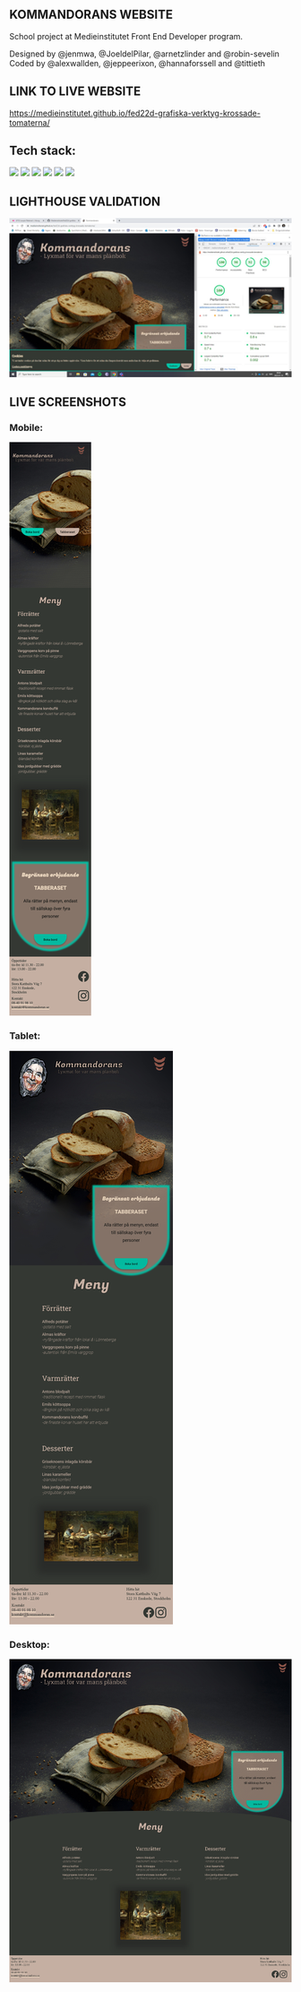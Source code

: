 ## KOMMANDORANS WEBSITE

School project at Medieinstitutet Front End Developer program.

Designed by @jenmwa, @JoeldelPilar, @arnetzlinder and @robin-sevelin<br>
Coded by @alexwallden, @jeppeerixon, @hannaforssell and @tittieth

## LINK TO LIVE WEBSITE
https://medieinstitutet.github.io/fed22d-grafiska-verktyg-krossade-tomaterna/

## Tech stack:
![](https://img.shields.io/badge/-Typescript-007acc?style=flat&logo=typescript&logoColor=black) ![](https://img.shields.io/badge/-Prettier-F7B93E?style=flat&logo=prettier&logoColor=black) ![](https://img.shields.io/badge/-ESLint-4B32C3?style=flat&logo=eslint&logoColor=white) ![](https://img.shields.io/badge/-HTML5-E34F26?style=flat&logo=html5&logoColor=white) ![](https://img.shields.io/badge/-Sass-CC6699?style=flat&logo=sass&logoColor=white) ![](https://img.shields.io/badge/-GSAP-88CE02?style=flat&logo=greensock&logoColor=black)

## LIGHTHOUSE VALIDATION
![LIGHTHOUSE Validering](./screenshots/kommandorans_lighthouse.jpg)

## LIVE SCREENSHOTS
### Mobile: <br>
![Mobile](./screenshots/kommandorans_screenshot_mobile.png) <br>
### Tablet: <br>
![Tablet](./screenshots/kommandorans_screenshot_tablet.png) <br>
### Desktop: <br>
![Desktop](./screenshots/kommandorans_screenshot_desktop.png)
